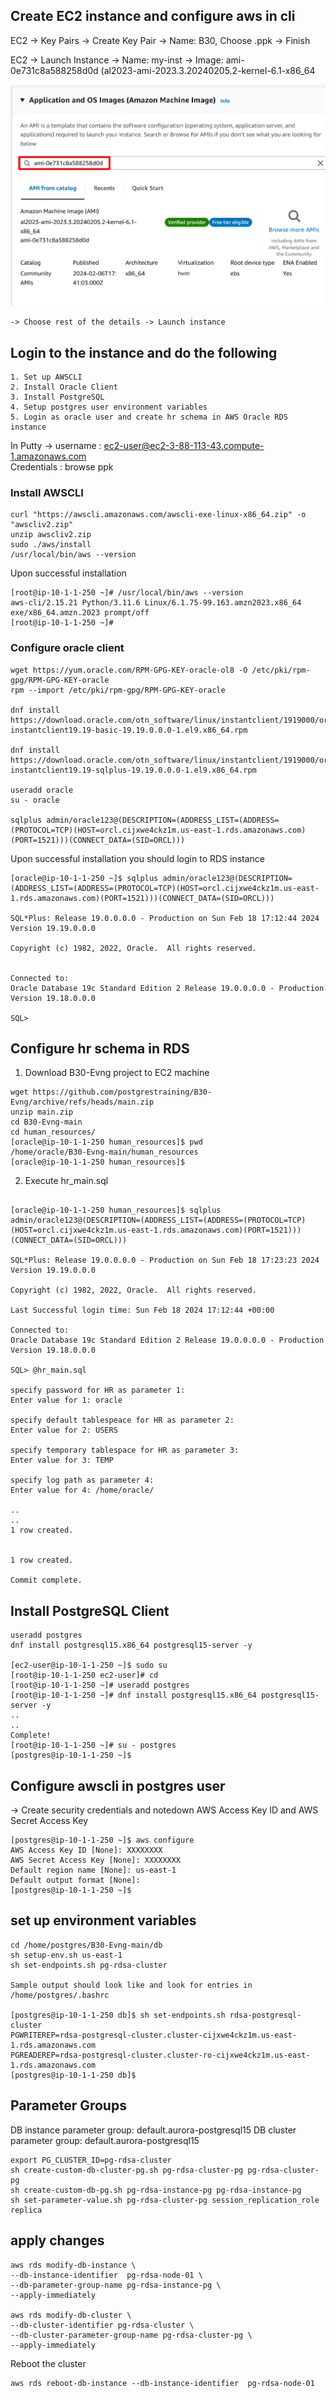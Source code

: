 ## Create EC2 instance and configure aws in cli

EC2 -> Key Pairs -> Create Key Pair -> Name: B30, Choose .ppk -> Finish

EC2 -> Launch Instance -> Name: my-inst 
    -> Image: ami-0e731c8a588258d0d (al2023-ami-2023.3.20240205.2-kernel-6.1-x86_64

![Minion](https://github.com/postgrestraining/B30-Evng/blob/main/images/EC2-us-east-1.png)

    -> Choose rest of the details -> Launch instance

## Login to the instance and do the following

    1. Set up AWSCLI
    2. Install Oracle Client
    3. Install PostgreSQL
    4. Setup postgres user environment variables
    5. Login as oracle user and create hr schema in AWS Oracle RDS instance

In Putty -> 
username : ec2-user@ec2-3-88-113-43.compute-1.amazonaws.com  
Credentials :  browse ppk

    



### Install AWSCLI

```
curl "https://awscli.amazonaws.com/awscli-exe-linux-x86_64.zip" -o "awscliv2.zip"
unzip awscliv2.zip
sudo ./aws/install
/usr/local/bin/aws --version
```
Upon successful installation

```
[root@ip-10-1-1-250 ~]# /usr/local/bin/aws --version
aws-cli/2.15.21 Python/3.11.6 Linux/6.1.75-99.163.amzn2023.x86_64 exe/x86_64.amzn.2023 prompt/off
[root@ip-10-1-1-250 ~]#
```

### Configure oracle client

```
wget https://yum.oracle.com/RPM-GPG-KEY-oracle-ol8 -O /etc/pki/rpm-gpg/RPM-GPG-KEY-oracle
rpm --import /etc/pki/rpm-gpg/RPM-GPG-KEY-oracle

dnf install https://download.oracle.com/otn_software/linux/instantclient/1919000/oracle-instantclient19.19-basic-19.19.0.0.0-1.el9.x86_64.rpm

dnf install https://download.oracle.com/otn_software/linux/instantclient/1919000/oracle-instantclient19.19-sqlplus-19.19.0.0.0-1.el9.x86_64.rpm

useradd oracle
su - oracle

sqlplus admin/oracle123@(DESCRIPTION=(ADDRESS_LIST=(ADDRESS=(PROTOCOL=TCP)(HOST=orcl.cijxwe4ckz1m.us-east-1.rds.amazonaws.com)(PORT=1521)))(CONNECT_DATA=(SID=ORCL)))
```
Upon successful installation you should login to RDS instance

```
[oracle@ip-10-1-1-250 ~]$ sqlplus admin/oracle123@(DESCRIPTION=(ADDRESS_LIST=(ADDRESS=(PROTOCOL=TCP)(HOST=orcl.cijxwe4ckz1m.us-east-1.rds.amazonaws.com)(PORT=1521)))(CONNECT_DATA=(SID=ORCL)))

SQL*Plus: Release 19.0.0.0.0 - Production on Sun Feb 18 17:12:44 2024
Version 19.19.0.0.0

Copyright (c) 1982, 2022, Oracle.  All rights reserved.


Connected to:
Oracle Database 19c Standard Edition 2 Release 19.0.0.0.0 - Production
Version 19.18.0.0.0

SQL>
```

## Configure hr schema in RDS

1. Download B30-Evng project to EC2 machine

```
wget https://github.com/postgrestraining/B30-Evng/archive/refs/heads/main.zip
unzip main.zip
cd B30-Evng-main
cd human_resources/
[oracle@ip-10-1-1-250 human_resources]$ pwd
/home/oracle/B30-Evng-main/human_resources
[oracle@ip-10-1-1-250 human_resources]$
```

2. Execute hr_main.sql

```

[oracle@ip-10-1-1-250 human_resources]$ sqlplus admin/oracle123@(DESCRIPTION=(ADDRESS_LIST=(ADDRESS=(PROTOCOL=TCP)(HOST=orcl.cijxwe4ckz1m.us-east-1.rds.amazonaws.com)(PORT=1521)))(CONNECT_DATA=(SID=ORCL)))

SQL*Plus: Release 19.0.0.0.0 - Production on Sun Feb 18 17:23:23 2024
Version 19.19.0.0.0

Copyright (c) 1982, 2022, Oracle.  All rights reserved.

Last Successful login time: Sun Feb 18 2024 17:12:44 +00:00

Connected to:
Oracle Database 19c Standard Edition 2 Release 19.0.0.0.0 - Production
Version 19.18.0.0.0

SQL> @hr_main.sql

specify password for HR as parameter 1:
Enter value for 1: oracle

specify default tablespeace for HR as parameter 2:
Enter value for 2: USERS

specify temporary tablespace for HR as parameter 3:
Enter value for 3: TEMP

specify log path as parameter 4:
Enter value for 4: /home/oracle/

..
..
1 row created.


1 row created.

Commit complete.
```

## Install PostgreSQL Client

```
useradd postgres
dnf install postgresql15.x86_64 postgresql15-server -y

[ec2-user@ip-10-1-1-250 ~]$ sudo su
[root@ip-10-1-1-250 ec2-user]# cd
[root@ip-10-1-1-250 ~]# useradd postgres
[root@ip-10-1-1-250 ~]# dnf install postgresql15.x86_64 postgresql15-server -y
..
..
Complete!
[root@ip-10-1-1-250 ~]# su - postgres
[postgres@ip-10-1-1-250 ~]$
```

## Configure awscli in postgres user

-> Create security credentials and notedown AWS Access Key ID and AWS Secret Access Key

```
[postgres@ip-10-1-1-250 ~]$ aws configure
AWS Access Key ID [None]: XXXXXXXX
AWS Secret Access Key [None]: XXXXXXXX
Default region name [None]: us-east-1
Default output format [None]:
[postgres@ip-10-1-1-250 ~]$
```

## set up environment variables

```
cd /home/postgres/B30-Evng-main/db
sh setup-env.sh us-east-1
sh set-endpoints.sh pg-rdsa-cluster

Sample output should look like and look for entries in /home/postgres/.bashrc

[postgres@ip-10-1-1-250 db]$ sh set-endpoints.sh rdsa-postgresql-cluster
PGWRITEREP=rdsa-postgresql-cluster.cluster-cijxwe4ckz1m.us-east-1.rds.amazonaws.com
PGREADEREP=rdsa-postgresql-cluster.cluster-ro-cijxwe4ckz1m.us-east-1.rds.amazonaws.com
[postgres@ip-10-1-1-250 db]$
```

## Parameter Groups

DB instance parameter group:  default.aurora-postgresql15
DB cluster parameter group: default.aurora-postgresql15

```
export PG_CLUSTER_ID=pg-rdsa-cluster
sh create-custom-db-cluster-pg.sh pg-rdsa-cluster-pg pg-rdsa-cluster-pg
sh create-custom-db-pg.sh pg-rdsa-instance-pg pg-rdsa-instance-pg
sh set-parameter-value.sh pg-rdsa-cluster-pg session_replication_role replica
```

## apply changes

```
aws rds modify-db-instance \
--db-instance-identifier  pg-rdsa-node-01 \
--db-parameter-group-name pg-rdsa-instance-pg \
--apply-immediately

aws rds modify-db-cluster \
--db-cluster-identifier pg-rdsa-cluster \
--db-cluster-parameter-group-name pg-rdsa-cluster-pg \
--apply-immediately
```

Reboot the cluster 
```
aws rds reboot-db-instance --db-instance-identifier  pg-rdsa-node-01
```



